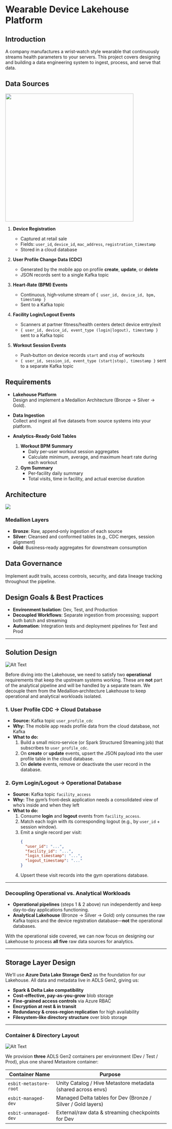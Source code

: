 # Wearable Device Lakehouse Platform

## Introduction

A company manufactures a wrist‑watch style wearable that continuously streams health parameters to your servers. This project covers designing and building a data engineering system to ingest, process, and serve that data.

## Data Sources

<img src="https://github.com/Aryan-Nikul-Patel/Databricks-Lakehouse-for-Wearable-Health-Analytics/blob/main/resource/arch.png?raw=true" width="400"/>


1. **Device Registration**  
   - Captured at retail sale  
   - Fields: `user_id`, `device_id`, `mac_address`, `registration_timestamp`  
   - Stored in a cloud database

2. **User Profile Change Data (CDC)**  
   - Generated by the mobile app on profile **create**, **update**, or **delete**  
   - JSON records sent to a single Kafka topic

3. **Heart‑Rate (BPM) Events**  
   - Continuous, high‑volume stream of `{ user_id, device_id, bpm, timestamp }`  
   - Sent to a Kafka topic

4. **Facility Login/Logout Events**  
   - Scanners at partner fitness/health centers detect device entry/exit  
   - `{ user_id, device_id, event_type (login|logout), timestamp }` sent to a Kafka topic

5. **Workout Session Events**  
   - Push‑button on device records `start` and `stop` of workouts  
   - `{ user_id, session_id, event_type (start|stop), timestamp }` sent to a separate Kafka topic

## Requirements

- **Lakehouse Platform**  
  Design and implement a Medallion Architecture (Bronze → Silver → Gold).

- **Data Ingestion**  
  Collect and ingest all five datasets from source systems into your platform.

- **Analytics‑Ready Gold Tables**  
  1. **Workout BPM Summary**  
     - Daily per‑user workout session aggregates  
     - Calculate minimum, average, and maximum heart rate during each workout  
  2. **Gym Summary**  
     - Per‑facility daily summary  
     - Total visits, time in facility, and actual exercise duration

## Architecture

![](https://github.com/Aryan-Nikul-Patel/Databricks-Lakehouse-for-Wearable-Health-Analytics/blob/main/resource/arch2.png)

### Medallion Layers

- **Bronze**: Raw, append‑only ingestion of each source  
- **Silver**: Cleansed and conformed tables (e.g., CDC merges, session alignment)  
- **Gold**: Business‑ready aggregates for downstream consumption

## Data Governance

Implement audit trails, access controls, security, and data lineage tracking throughout the pipeline.

## Design Goals & Best Practices

- **Environment Isolation**: Dev, Test, and Production  
- **Decoupled Workflows**: Separate ingestion from processing; support both batch and streaming  
- **Automation**: Integration tests and deployment pipelines for Test and Prod

---

## Solution Design

![Alt Text](https://github.com/Aryan-Nikul-Patel/Databricks-Lakehouse-for-Wearable-Health-Analytics/blob/main/resource/arch4.png)

Before diving into the Lakehouse, we need to satisfy two **operational** requirements that keep the upstream systems working.  These are **not** part of the analytical pipeline and will be handled by a separate team.  We decouple them from the Medallion‑architecture Lakehouse to keep operational and analytical workloads isolated.

### 1. User Profile CDC → Cloud Database

- **Source:** Kafka topic `user_profile_cdc`  
- **Why:** The mobile app reads profile data from the cloud database, not Kafka  
- **What to do:**  
  1. Build a small micro‑service (or Spark Structured Streaming job) that subscribes to `user_profile_cdc`.  
  2. On **create** or **update** events, upsert the JSON payload into the user profile table in the cloud database.  
  3. On **delete** events, remove or deactivate the user record in the database.  

### 2. Gym Login/Logout → Operational Database

- **Source:** Kafka topic `facility_access`  
- **Why:** The gym’s front‑desk application needs a consolidated view of who’s inside and when they left  
- **What to do:**  
  1. Consume **login** and **logout** events from `facility_access`.  
  2. Match each login with its corresponding logout (e.g., by `user_id` + session window).  
  3. Emit a single record per visit:  
     ```json
     {
       "user_id": "...",
       "facility_id": "...",
       "login_timestamp": "...",
       "logout_timestamp": "..."
     }
     ```  
  4. Upsert these visit records into the gym operations database.

---

### Decoupling Operational vs. Analytical Workloads

- **Operational pipelines** (steps 1 & 2 above) run independently and keep day‑to‑day applications functioning.  
- **Analytical Lakehouse** (Bronze → Silver → Gold) only consumes the raw Kafka topics and the device registration database—**not** the operational databases.  

With the operational side covered, we can now focus on designing our Lakehouse to process **all five** raw data sources for analytics.  


---

## Storage Layer Design

We’ll use **Azure Data Lake Storage Gen2** as the foundation for our Lakehouse. All data and metadata live in ADLS Gen2, giving us:

- **Spark & Delta Lake compatibility**  
- **Cost‑effective, pay‑as‑you‑grow** blob storage  
- **Fine‑grained access controls** via Azure RBAC  
- **Encryption at rest & in transit**  
- **Redundancy & cross‑region replication** for high availability  
- **Filesystem‑like directory structure** over blob storage  

---

### Container & Directory Layout

![Alt Text](https://github.com/Aryan-Nikul-Patel/Databricks-Lakehouse-for-Wearable-Health-Analytics/blob/main/resource/arch5.png)

We provision **three** ADLS Gen2 containers per environment (Dev / Test / Prod), plus one shared Metastore container:

| Container Name           | Purpose                                                       |
|--------------------------|---------------------------------------------------------------|
| `esbit-metastore-root`   | Unity Catalog / Hive Metastore metadata (shared across envs)  |
| `esbit-managed-dev`      | Managed Delta tables for Dev (Bronze / Silver / Gold layers)  |
| `esbit-unmanaged-dev`    | External/raw data & streaming checkpoints for Dev             |

